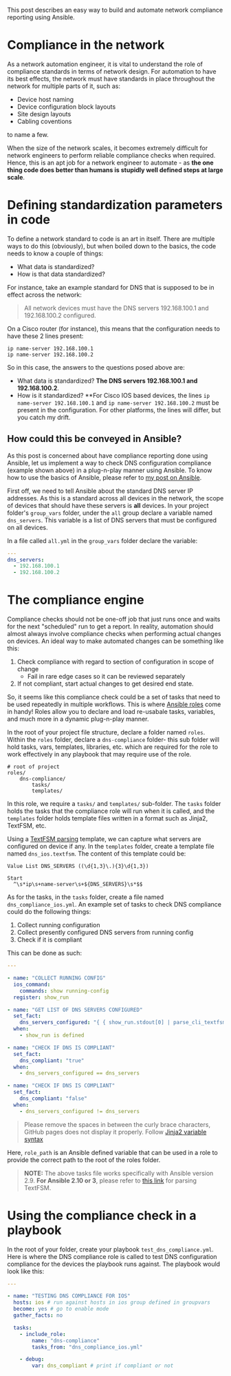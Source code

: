 This post describes an easy way to build and automate network compliance reporting using Ansible.

# Compliance in the network

As a network automation engineer, it is vital to understand the role of compliance standards in terms of network design. For automation to have its best effects, the network must have standards in place throughout the network for multiple parts of it, such as:

- Device host naming
- Device configuration block layouts
- Site design layouts
- Cabling coventions

to name a few.

When the size of the network scales, it becomes extremely difficult for network engineers to perform reliable compliance checks when required. Hence, this is an apt job for a network engineer to automate - as **the one thing code does better than humans is stupidly well defined steps at large scale**.

# Defining standardization parameters in code

To define a network standard to code is an art in itself. There are multiple ways to do this (obviously), but when boiled down to the basics, the code needs to know a couple of things:

- What data is standardized?
- How is that data standardized?

For instance, take an example standard for DNS that is supposed to be in effect across the network:

> All network devices must have the DNS servers 192.168.100.1 and 192.168.100.2 configured.

On a Cisco router (for instance), this means that the configuration needs to have these 2 lines present:

```
ip name-server 192.168.100.1
ip name-server 192.168.100.2
```

So in this case, the answers to the questions posed above are:

- What data is standardized? **The DNS servers 192.168.100.1 and 192.168.100.2**.
- How is it standardized? **For Cisco IOS based devices, the lines `ip name-server 192.168.100.1` and `ip name-server 192.168.100.2` must be present in the configuration. For other platforms, the lines will differ, but you catch my drift.

## How could this be conveyed in Ansible?

As this post is concerned about have compliance reporting done using Ansible, let us implement a way to check DNS configuration compliance (example shown above) in a plug-n-play manner using Ansible. To know how to use the basics of Ansible, please refer to [my post on Ansible](ansible-hostname-compliance.md).

First off, we need to tell Ansible about the standard DNS server IP addresses. As this is a standard across all devices in the network, the scope of devices that should have these servers is **all** devices. In your project folder's `group_vars` folder, under the `all` group declare a variable named `dns_servers`. This variable is a list of DNS servers that must be configured on all devices.

In a file called `all.yml` in the `group_vars` folder declare the variable:

```yaml
---
dns_servers:
  - 192.168.100.1
  - 192.168.100.2
```

# The compliance engine

Compliance checks should not be one-off job that just runs once and waits for the next "scheduled" run to get a report. In reality, automation should almost always involve compliance checks when performing actual changes on devices. An ideal way to make automated changes can be something like this:

1. Check compliance with regard to section of configuration in scope of change
    - Fail in rare edge cases so it can be reviewed separately
2. If not compliant, start actual changes to get desired end state.

So, it seems like this compliance check could be a set of tasks that need to be used repeatedly in multiple workflows. This is where [Ansible roles](https://docs.ansible.com/ansible/latest/user_guide/playbooks_reuse_roles.html) come in handy! Roles allow you to declare and load re-usabale tasks, variables, and much more in a dynamic plug-n-play manner.

In the root of your project file structure, declare a folder named `roles`. Within the `roles` folder, declare a `dns-compliance` folder- this sub folder will hold tasks, vars, templates, libraries, etc. which are required for the role to work effectively in any playbook that may require use of the role.

```
# root of project
roles/
    dns-compliance/
        tasks/
        templates/
```

In this role, we require a `tasks/` and `templates/` sub-folder. The `tasks` folder holds the tasks that the compliance role will run when it is called, and the `templates` folder holds template files written in a format such as Jinja2, TextFSM, etc.

Using a [TextFSM parsing](textfsm.md) template, we can capture what servers are configured on device if any. In the `templates` folder, create a template file named `dns_ios.textfsm`. The content of this template could be:

```
Value List DNS_SERVERS ((\d{1,3}\.){3}\d{1,3})

Start
  ^\s*ip\s+name-server\s+${DNS_SERVERS}\s*$$
```

As for the tasks, in the `tasks` folder, create a file named `dns_compliance_ios.yml`. An example set of tasks to check DNS compliance could do the following things:

1. Collect running configuration
2. Collect presently configured DNS servers from running config
3. Check if it is compliant

This can be done as such:

```yaml
---

- name: "COLLECT RUNNING CONFIG"
  ios_command:
    commands: show running-config
  register: show_run

- name: "GET LIST OF DNS SERVERS CONFIGURED"
  set_fact:
    dns_servers_configured: "{ { show_run.stdout[0] | parse_cli_textfsm(role_path ~ '/templates/dns_ios.textfsm') } }"
  when:
    - show_run is defined

- name: "CHECK IF DNS IS COMPLIANT"
  set_fact:
    dns_compliant: "true"
  when:
    - dns_servers_configured == dns_servers

- name: "CHECK IF DNS IS COMPLIANT"
  set_fact:
    dns_compliant: "false"
  when:
    - dns_servers_configured != dns_servers
```

> Please remove the spaces in between the curly brace characters, GitHub pages does not display it properly. Follow [Jinja2 variable syntax](https://ttl255.com/jinja2-tutorial-part-1-introduction-and-variable-substitution/)

Here, `role_path` is an Ansible defined variable that can be used in a role to provide the correct path to the root of the roles folder.

> **NOTE:** The above tasks file works specifically with Ansible version 2.9. **For Ansible 2.10 or 3**, please refer to [this link](https://docs.ansible.com/ansible/latest/network/user_guide/cli_parsing.html#parsing-with-textfsm) for parsing TextFSM.

# Using the compliance check in a playbook

In the root of your folder, create your playbook `test_dns_compliance.yml`. Here is where the DNS compliance role is called to test DNS configuration compliance for the devices the playbook runs against. The playbook would look like this:

```yaml
---

- name: "TESTING DNS COMPLIANCE FOR IOS"
  hosts: ios # run against hosts in ios group defined in groupvars
  become: yes # go to enable mode
  gather_facts: no

  tasks:
    - include_role:
        name: "dns-compliance"
        tasks_from: "dns_compliance_ios.yml"

    - debug:
        var: dns_compliant # print if compliant or not
```
